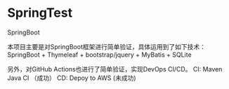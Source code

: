 # SpringTest
SpringBoot

本项目主要是对SpringBoot框架进行简单验证，具体运用到了如下技术：<br>
SpringBoot + Thymeleaf + bootstrap/jquery + MyBatis + SQLite

另外，对GitHub Actions也进行了简单验证，实现DevOps CI/CD。
CI: Maven Java CI （成功）
CD: Depoy to AWS (未成功)

